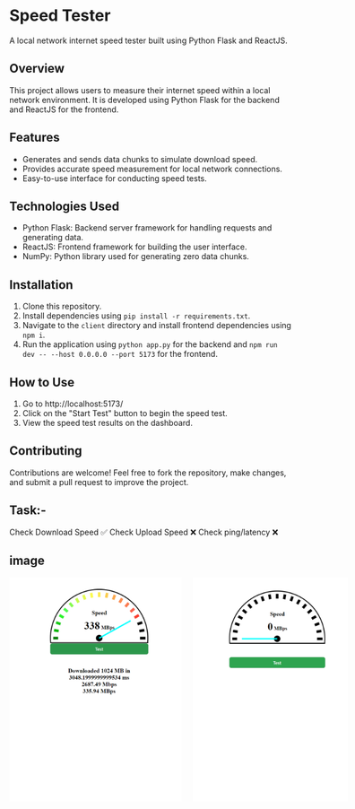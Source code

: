 # Speed Tester

A local network internet speed tester built using Python Flask and ReactJS.

## Overview

This project allows users to measure their internet speed within a local network environment. It is developed using Python Flask for the backend and ReactJS for the frontend.

## Features

- Generates and sends data chunks to simulate download speed.
- Provides accurate speed measurement for local network connections.
- Easy-to-use interface for conducting speed tests.

## Technologies Used

- Python Flask: Backend server framework for handling requests and generating data.
- ReactJS: Frontend framework for building the user interface.
- NumPy: Python library used for generating zero data chunks.

## Installation

1. Clone this repository.
2. Install dependencies using `pip install -r requirements.txt`.
3. Navigate to the `client` directory and install frontend dependencies using `npm i`.
4. Run the application using `python app.py` for the backend and `npm run dev -- --host 0.0.0.0 --port 5173` for the frontend.

## How to Use

1. Go to http://localhost:5173/
2. Click on the "Start Test" button to begin the speed test.
3. View the speed test results on the dashboard.

## Contributing

Contributions are welcome! Feel free to fork the repository, make changes, and submit a pull request to improve the project.

## Task:-

Check Download Speed ✅
Check Upload Speed ❌
Check ping/latency ❌

## image
<div style="display: flex;">
  <img src="img/1.png" style="flex: 1; margin-right: 10px;"  height="400px">
  <img src="img/0.png" style="flex: 1; margin-left: 10px;" height="400px">
</div>
